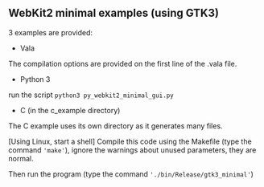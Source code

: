 WebKit2 minimal examples (using GTK3)
-----------------------

3 examples are provided:

* Vala

The compilation options are provided on the first line of the .vala file.

* Python 3

run the script ```python3 py_webkit2_minimal_gui.py```

* C  (in the c_example directory)

The C example uses its own directory as it generates many files.

[Using Linux, start a shell]
Compile this code using the Makefile (type the command ```'make'```),
ignore the warnings about unused parameters, they are normal.

Then run the program (type the command ```'./bin/Release/gtk3_minimal'```)
